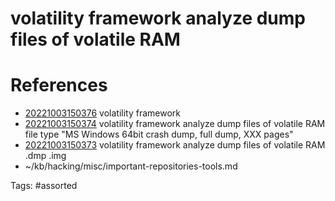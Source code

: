 # volatility framework analyze dump files of volatile RAM

# References
- [20221003150376](/zet/20221003150376/) volatility framework
- [20221003150374](/zet/20221003150374/) volatility framework analyze dump files of volatile RAM file type "MS Windows 64bit crash dump, full dump, XXX pages"
- [20221003150373](/zet/20221003150373/) volatility framework analyze dump files of volatile RAM .dmp .img
- ~/kb/hacking/misc/important-repositories-tools.md

Tags:
    #assorted

